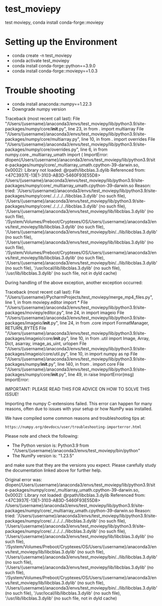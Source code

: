 # test_moviepy
test moviepy, conda install conda-forge::moviepy


# Setting up the Environment  
* conda create -n test_moviepy
* conda activate test_moviepy
* conda install conda-forge::python==3.9.0
* conda install conda-forge::moviepy==1.0.3

# Trouble shooting
* conda install anaconda::numpy==1.22.3
* Downgrade numpy version

Traceback (most recent call last):
  File "/Users/{username}/anaconda3/envs/test_moviepy/lib/python3.9/site-packages/numpy/core/__init__.py", line 23, in <module>
    from . import multiarray
  File "/Users/{username}/anaconda3/envs/test_moviepy/lib/python3.9/site-packages/numpy/core/multiarray.py", line 10, in <module>
    from . import overrides
  File "/Users/{username}/anaconda3/envs/test_moviepy/lib/python3.9/site-packages/numpy/core/overrides.py", line 6, in <module>
    from numpy.core._multiarray_umath import (
ImportError: dlopen(/Users/{username}/anaconda3/envs/test_moviepy/lib/python3.9/site-packages/numpy/core/_multiarray_umath.cpython-39-darwin.so, 0x0002): Library not loaded: @rpath/libcblas.3.dylib
  Referenced from: <47C3937E-13E1-3103-AB3D-5460F93E55D8> /Users/{username}/anaconda3/envs/test_moviepy/lib/python3.9/site-packages/numpy/core/_multiarray_umath.cpython-39-darwin.so
  Reason: tried: '/Users/{username}/anaconda3/envs/test_moviepy/lib/python3.9/site-packages/numpy/core/../../../../libcblas.3.dylib' (no such file), '/Users/{username}/anaconda3/envs/test_moviepy/lib/python3.9/site-packages/numpy/core/../../../../libcblas.3.dylib' (no such file), '/Users/{username}/anaconda3/envs/test_moviepy/lib/libcblas.3.dylib' (no such file), '/System/Volumes/Preboot/Cryptexes/OS/Users/{username}/anaconda3/envs/test_moviepy/lib/libcblas.3.dylib' (no such file), '/Users/{username}/anaconda3/envs/test_moviepy/bin/../lib/libcblas.3.dylib' (no such file), '/Users/{username}/anaconda3/envs/test_moviepy/lib/libcblas.3.dylib' (no such file), '/System/Volumes/Preboot/Cryptexes/OS/Users/{username}/anaconda3/envs/test_moviepy/lib/libcblas.3.dylib' (no such file), '/Users/{username}/anaconda3/envs/test_moviepy/bin/../lib/libcblas.3.dylib' (no such file), '/usr/local/lib/libcblas.3.dylib' (no such file), '/usr/lib/libcblas.3.dylib' (no such file, not in dyld cache)

During handling of the above exception, another exception occurred:

Traceback (most recent call last):
  File "/Users/{username}/PycharmProjects/test_moviepy/merge_mp4_files.py", line 1, in <module>
    from moviepy.editor import *
  File "/Users/{username}/anaconda3/envs/test_moviepy/lib/python3.9/site-packages/moviepy/editor.py", line 24, in <module>
    import imageio
  File "/Users/{username}/anaconda3/envs/test_moviepy/lib/python3.9/site-packages/imageio/__init__.py", line 24, in <module>
    from .core import FormatManager, RETURN_BYTES
  File "/Users/{username}/anaconda3/envs/test_moviepy/lib/python3.9/site-packages/imageio/core/__init__.py", line 10, in <module>
    from .util import Image, Array, Dict, asarray, image_as_uint, urlopen
  File "/Users/{username}/anaconda3/envs/test_moviepy/lib/python3.9/site-packages/imageio/core/util.py", line 10, in <module>
    import numpy as np
  File "/Users/{username}/anaconda3/envs/test_moviepy/lib/python3.9/site-packages/numpy/__init__.py", line 140, in <module>
    from . import core
  File "/Users/{username}/anaconda3/envs/test_moviepy/lib/python3.9/site-packages/numpy/core/__init__.py", line 49, in <module>
    raise ImportError(msg)
ImportError: 

IMPORTANT: PLEASE READ THIS FOR ADVICE ON HOW TO SOLVE THIS ISSUE!

Importing the numpy C-extensions failed. This error can happen for
many reasons, often due to issues with your setup or how NumPy was
installed.

We have compiled some common reasons and troubleshooting tips at:

    https://numpy.org/devdocs/user/troubleshooting-importerror.html

Please note and check the following:

  * The Python version is: Python3.9 from "/Users/{username}/anaconda3/envs/test_moviepy/bin/python"
  * The NumPy version is: "1.23.5"

and make sure that they are the versions you expect.
Please carefully study the documentation linked above for further help.

Original error was: dlopen(/Users/{username}/anaconda3/envs/test_moviepy/lib/python3.9/site-packages/numpy/core/_multiarray_umath.cpython-39-darwin.so, 0x0002): Library not loaded: @rpath/libcblas.3.dylib
  Referenced from: <47C3937E-13E1-3103-AB3D-5460F93E55D8> /Users/{username}/anaconda3/envs/test_moviepy/lib/python3.9/site-packages/numpy/core/_multiarray_umath.cpython-39-darwin.so
  Reason: tried: '/Users/{username}/anaconda3/envs/test_moviepy/lib/python3.9/site-packages/numpy/core/../../../../libcblas.3.dylib' (no such file), '/Users/{username}/anaconda3/envs/test_moviepy/lib/python3.9/site-packages/numpy/core/../../../../libcblas.3.dylib' (no such file), '/Users/{username}/anaconda3/envs/test_moviepy/lib/libcblas.3.dylib' (no such file), '/System/Volumes/Preboot/Cryptexes/OS/Users/{username}/anaconda3/envs/test_moviepy/lib/libcblas.3.dylib' (no such file), '/Users/{username}/anaconda3/envs/test_moviepy/bin/../lib/libcblas.3.dylib' (no such file), '/Users/{username}/anaconda3/envs/test_moviepy/lib/libcblas.3.dylib' (no such file), '/System/Volumes/Preboot/Cryptexes/OS/Users/{username}/anaconda3/envs/test_moviepy/lib/libcblas.3.dylib' (no such file), '/Users/{username}/anaconda3/envs/test_moviepy/bin/../lib/libcblas.3.dylib' (no such file), '/usr/local/lib/libcblas.3.dylib' (no such file), '/usr/lib/libcblas.3.dylib' (no such file, not in dyld cache)


